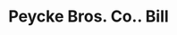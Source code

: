 ---
doi: 10.7916/D8GB3G2N
date_other: '1880'
date_other_textual: 1880-1889
form: printed ephemera
genre:
- Invoices
name:
- Peycke Bros. Co.
object_in_context_url: https://biggert.cul.columbia.edu/items/view/ave_biggert_00762
subject_hierarchical_geographic:
- Omaha, Nebraska, United States
subject_name:
- Peycke Bros. Co.
title: Peycke Bros. Co.. Bill
sort_title: Peycke Bros. Co.. Bill
call_number: ave_biggert_00762
coordinates:
- 41.25,-96.0
pid: ave_biggert_00762
identifiers: ave_biggert_00762
permalink: /biggert/ave_biggert_00762/
layout: iiif-image-page
---